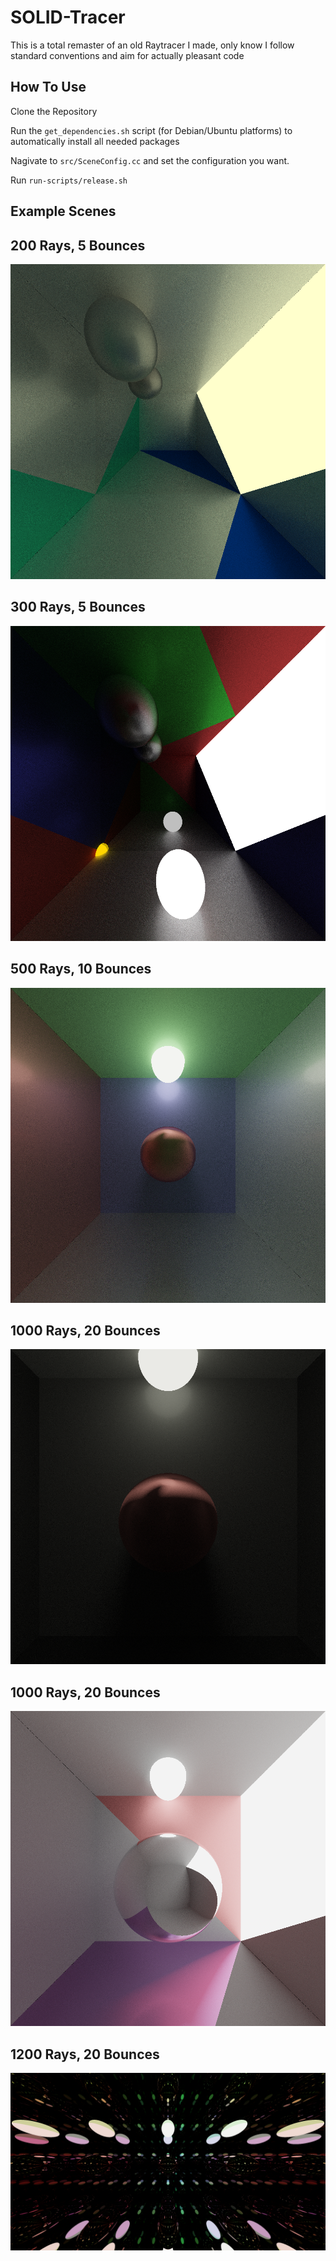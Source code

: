 # SOLID-Tracer
This is a total remaster of an old Raytracer I made, only know I follow standard conventions and aim for actually pleasant code

## How To Use 
Clone the Repository

Run the `get_dependencies.sh` script (for Debian/Ubuntu platforms) to automatically install all needed packages

Nagivate to `src/SceneConfig.cc` and set the configuration you want.

Run `run-scripts/release.sh`

## Example Scenes
## 200 Rays, 5 Bounces
![Example Scene 1](scenes/FirstDecent.png)

## 300 Rays, 5 Bounces

![Example Scene 2](scenes/MultiColour.png)

## 500 Rays, 10 Bounces 

![Example Scene 3](scenes/SimpleColour.png)

## 1000 Rays, 20 Bounces 

![Example Scene 4](scenes/RedSphereDarkRoom.png)

## 1000 Rays, 20 Bounces 

![Example Scene 5](scenes/StunningPink.png)

## 1200 Rays, 20 Bounces

![Example Scene 6](scenes/MirrorsAllAround.png)
